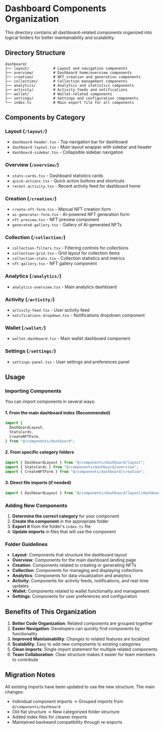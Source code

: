 # Dashboard Components Organization

This directory contains all dashboard-related components organized into logical folders for better maintainability and scalability.

## Directory Structure

```
dashboard/
├── layout/           # Layout and navigation components
├── overview/         # Dashboard home/overview components
├── creation/         # NFT creation and generation components
├── collection/       # Collection management components
├── analytics/        # Analytics and statistics components
├── activity/         # Activity feeds and notifications
├── wallet/           # Wallet-related components
├── settings/         # Settings and configuration components
└── index.ts          # Main export file for all components
```

## Components by Category

### Layout (`/layout/`)

- `dashboard-header.tsx` - Top navigation bar for dashboard
- `dashboard-layout.tsx` - Main layout wrapper with sidebar and header
- `dashboard-sidebar.tsx` - Collapsible sidebar navigation

### Overview (`/overview/`)

- `stats-cards.tsx` - Dashboard statistics cards
- `quick-actions.tsx` - Quick action buttons and shortcuts
- `recent-activity.tsx` - Recent activity feed for dashboard home

### Creation (`/creation/`)

- `create-nft-form.tsx` - Manual NFT creation form
- `ai-generator-form.tsx` - AI-powered NFT generation form
- `nft-preview.tsx` - NFT preview component
- `generated-gallery.tsx` - Gallery of AI-generated NFTs

### Collection (`/collection/`)

- `collection-filters.tsx` - Filtering controls for collections
- `collection-grid.tsx` - Grid layout for collection items
- `collection-stats.tsx` - Collection statistics and metrics
- `nft-gallery.tsx` - NFT gallery component

### Analytics (`/analytics/`)

- `analytics-overview.tsx` - Main analytics dashboard

### Activity (`/activity/`)

- `activity-feed.tsx` - User activity feed
- `notifications-dropdown.tsx` - Notifications dropdown component

### Wallet (`/wallet/`)

- `wallet-dashboard.tsx` - Main wallet dashboard component

### Settings (`/settings/`)

- `settings-panel.tsx` - User settings and preferences panel

## Usage

### Importing Components

You can import components in several ways:

#### 1. From the main dashboard index (Recommended)

```typescript
import {
  DashboardLayout,
  StatsCards,
  CreateNFTForm,
} from "@/components/dashboard";
```

#### 2. From specific category folders

```typescript
import { DashboardLayout } from "@/components/dashboard/layout";
import { StatsCards } from "@/components/dashboard/overview";
import { CreateNFTForm } from "@/components/dashboard/creation";
```

#### 3. Direct file imports (if needed)

```typescript
import { DashboardLayout } from "@/components/dashboard/layout/dashboard-layout";
```

### Adding New Components

1. **Determine the correct category** for your component
2. **Create the component** in the appropriate folder
3. **Export it** from the folder's `index.ts` file
4. **Update imports** in files that will use the component

### Folder Guidelines

- **Layout**: Components that structure the dashboard layout
- **Overview**: Components for the main dashboard landing page
- **Creation**: Components related to creating or generating NFTs
- **Collection**: Components for managing and displaying collections
- **Analytics**: Components for data visualization and analytics
- **Activity**: Components for activity feeds, notifications, and real-time updates
- **Wallet**: Components related to wallet functionality and management
- **Settings**: Components for user preferences and configuration

## Benefits of This Organization

1. **Better Code Organization**: Related components are grouped together
2. **Easier Navigation**: Developers can quickly find components by functionality
3. **Improved Maintainability**: Changes to related features are localized
4. **Scalability**: Easy to add new components to existing categories
5. **Clean Imports**: Single import statement for multiple related components
6. **Team Collaboration**: Clear structure makes it easier for team members to contribute

## Migration Notes

All existing imports have been updated to use the new structure. The main changes:

- Individual component imports → Grouped imports from `@/components/dashboard`
- Old flat structure → New categorized folder structure
- Added index files for cleaner imports
- Maintained backward compatibility through re-exports
